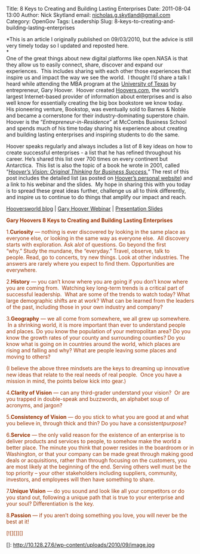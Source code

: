 Title: 8 Keys to Creating and Building Lasting Enterprises
Date: 2011-08-04 13:00
Author: Nick Skytland
email: nicholas.g.skytland@gmail.com
Category: OpenGov
Tags: Leadership
Slug: 8-keys-to-creating-and-building-lasting-enterprises

*This is an article I originally published on 09/03/2010, but the advice
is still very timely today so I updated and reposted here.  
*  
One of the great things about new digital platforms like open.NASA is
that they allow us to easily connect, share, discover and expand our
experiences.  This includes sharing with each other those experiences
that inspire us and impact the way we see the world.  I thought I’d
share a talk I heard while attending the MBA program at the [University
of Texas][] by entrepreneur, Gary Hoover.  Hoover created
[Hoovers.com][], the world’s largest Internet-based provider of
information about enterprises and is also well know for essentially
creating the big box bookstore we know today.  His pioneering venture,
Bookstop, was eventually sold to Barnes & Noble and became a cornerstone
for their industry-dominating superstore chain. Hoover is the
“*Entrepreneur-in-Residence*” at McCombs Business School and spends much
of his time today sharing his experience about creating and building
lasting enterprises and inspiring students to do the same.

Hoover speaks regularly and always includes a list of 8 key ideas on how
to create successful enterprises - a list that he has refined throughout
his career. He’s shared this list over 700 times on every continent but
Antarctica.  This list is also the topic of a book he wrote in 2001,
called “*[Hoover’s Vision: Original Thinking for Business Success.][]*”
The rest of this post includes the detailed list (as posted on [Hoover’s
personal website][]) and a link to his webinar and the slides.  My hope
in sharing this with you today is to spread these great ideas further,
challenge us all to think differently, and inspire us to continue to do
things that amplify our impact and reach.

[Hooversworld blog][Hoover’s personal website] | [Gary Hoover Webinar][]
| [Presentation Slides][]

**<span style="color: #993300;">Gary Hoovers 8 Keys to Creating and
Building Lasting Enterprises</span>**

<span style="color: #993300;">1.</span>**<span
style="color: #993300;">Curiosity</span>**<span style="color: #993300;">
— nothing is ever discovered by looking in the same place as everyone
else, or looking in the same way as everyone else.  All discovery starts
with exploration. Ask a</span>*<span
style="color: #993300;">lot</span>*<span style="color: #993300;"> of
questions. Go beyond the first “why.” Study the mundane, the
“everyday.” Travel, observe, talk to people. Read, go to concerts, try
new things. Look at other industries. The answers are rarely where you
expect to find them. Opportunities are everywhere.</span>

<span style="color: #993300;">2.</span>**<span
style="color: #993300;">History</span>**<span style="color: #993300;"> —
you can’t know where you are going if you don’t know where you are
coming from.  Watching key long-term trends is a critical part of
successful leadership.  What are some of the trends to watch today? What
large demographic shifts are at work? What can be learned from the
leaders of the past, including those in your own industry and
company?</span>

<span style="color: #993300;">3.</span>**<span
style="color: #993300;">Geography</span>**<span style="color: #993300;">
— we all come from somewhere, we all grew up somewhere.  In a shrinking
world, it is more important than ever to understand people and
places. Do you know the population of your metropolitan area? Do you
know the growth rates of your county and surrounding counties? Do you
know what is going on in countries around the world, which places are
rising and falling and why? What are people leaving some places and
moving to others?</span>

<span style="color: #993300;">(I believe the above three mindsets are
the keys to dreaming up innovative new ideas that relate to the real
needs of real people.  Once you have a mission in mind, the points below
kick into gear.)</span>

<span style="color: #993300;">4.</span>**<span
style="color: #993300;">Clarity of Vision</span>**<span
style="color: #993300;"> — can any third-grader understand your vision?
 Or are you trapped in double-speak and buzzwords, an alphabet soup of
acronyms, and jargon?</span>

<span style="color: #993300;">5.</span>**<span
style="color: #993300;">Consistency of Vision</span>**<span
style="color: #993300;"> — do you stick to what you are good at and what
you believe in, through thick and thin? Do you have a
consistent</span>*<span style="color: #993300;">purpose</span>*<span
style="color: #993300;">?</span>

<span style="color: #993300;">6.</span>**<span
style="color: #993300;">Service</span>**<span style="color: #993300;"> —
the only valid reason for the existence of an enterprise is to deliver
products and services to people, to somehow make the world a better
place. The minute you think that power resides in the boardroom or in
Washington, or that your company can be made great through making good
deals or acquisitions, rather than through focusing on the customers,
you are most likely at the beginning of the end. Serving others well
must be the top priority – your other stakeholders including suppliers,
community, investors, and employees will then have something to
share.</span>

<span style="color: #993300;">7.</span>**<span
style="color: #993300;">Unique Vision</span>**<span
style="color: #993300;"> — do you sound and look like all your
competitors or do you stand out, following a unique path that is true to
your enterprise and your soul? Differentiation is the key.</span>

<span style="color: #993300;">8.</span>**<span
style="color: #993300;">Passion</span>**<span style="color: #993300;"> —
if you aren’t doing something you love, you will never be the best at
it!</span>

<span style="color: #993300;">[![][]][]  
</span>

  [University of Texas]: http://www.utexas.edu/
  [Hoovers.com]: http://www.hoovers.com/
  [Hoover’s Vision: Original Thinking for Business Success.]: http://www.amazon.com/Hoovers-Vision-Original-Thinking-Business/dp/1587990598
  [Hoover’s personal website]: http://hooversworld.com/archives/2923
  [Gary Hoover Webinar]: https://meeting.austin.utexas.edu/p58638471/
  [Presentation Slides]: http://directory.mccombs.utexas.edu/site/DocServer/Hoover.pdf?docID=1281
  []: http://10.128.27.6/wp-content/uploads/2010/09/image.jpg
